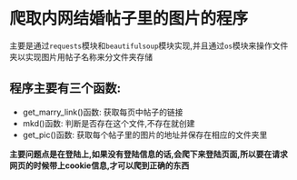 # 爬取内网结婚帖子里的图片的程序
主要是通过`requests`模块和`beautifulsoup`模块实现,并且通过`os`模块来操作文件夹以实现图片用帖子名称来分文件夹存储  



## 程序主要有三个函数:
- get_marry_link()函数: 获取每页中帖子的链接
- mkd()函数: 判断是否存在这个文件,不存在就创建
- get_pic()函数: 获取每个帖子里的图片的地址并保存在相应的文件夹里



**主要问题点是在登陆上,如果没有登陆信息的话,会爬下来登陆页面,所以要在请求网页的时候带上cookie信息,才可以爬到正确的东西**